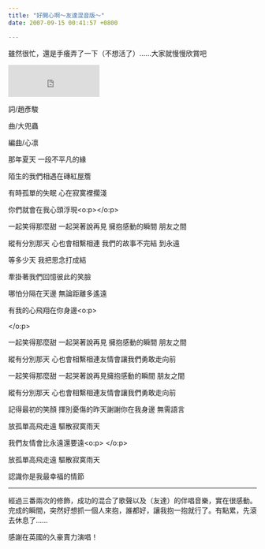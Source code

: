 ```yaml
---
title: "好開心啊～友達混音版～"
date: 2007-09-15 00:41:57 +0800

---
```



雖然很忙，還是手癢弄了一下（不想活了）......大家就慢慢欣賞吧

<iframe src="http://vlog.xuite.net/vlog/guest/external.php?media_id=aWRUYTlVLTM1MDIwNS5mbHY=&amp;pt=2&amp;ar=0&amp;as=0" marginheight="0" marginwidth="0" scrolling="no" width="185" frameborder="0" height="65"></iframe>



詞/趙彥駿

曲/大兜蟲

編曲/心凛



那年夏天 一段不平凡的緣

陌生的我們相遇在磚紅屋簷

有時孤單的失眠 心在寂寞裡擱淺

你們就會在我心頭浮現<o:p></o:p>



一起笑得那麼甜 一起哭著說再見 擁抱感動的瞬間 朋友之間

縱有分別那天 心也會相繫相連 我們的故事不完結 到永遠



等多少天 我把思念打成結

牽掛著我們回憶彼此的笑臉

哪怕分隔在天邊 無論距離多遙遠

有我的心飛翔在你身邊<o:p>

</o:p>



一起笑得那麼甜 一起哭著說再見 擁抱感動的瞬間 朋友之間

縱有分別那天 心也會相繫相連友情會讓我們勇敢走向前



一起笑得那麼甜 一起哭著說再見擁抱感動的瞬間 朋友之間

縱有分別那天 心也會相繫相連友情會讓我們勇敢走向前



記得最初的笑顏 揮別憂傷的昨天謝謝你在我身邊 無需語言

放孤單高飛走遠 驅散寂寞雨天

我們友情會比永遠還要遠<o:p>&nbsp;</o:p>



放孤單高飛走遠 驅散寂寞雨天

認識你是我最幸福的情節







---



經過三番兩次的修飾，成功的混合了歌聲以及（友達）的伴唱音樂，實在很感動。完成的瞬間，突然好想抓一個人來抱，誰都好，讓我抱一抱就行了。有點累，先滾去休息了......



感謝在英國的久豪賣力演唱！


